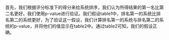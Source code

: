 首先，我们根据评分标准下的得分来给系统排序，我们认为所得结果的第一名比第二名更好。我们使用p-value进行验证。我们假设table1中，排名第一的系统比排名第二的系统更好，为了验证这一假设，我们计算排名第一的系统与排名第二的系统的p-value，并将他们的值显示在table2中。通过table2可知，我们的假设正确。